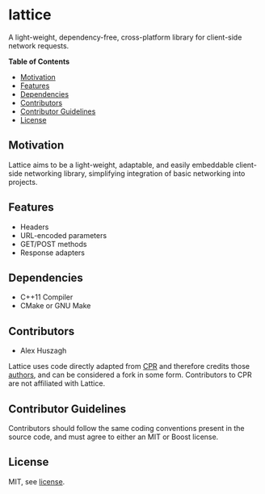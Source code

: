 lattice
=======

A light-weight, dependency-free, cross-platform library for client-side network requests.

**Table of Contents**

- [Motivation](#motivation)
- [Features](#features)
- [Dependencies](#dependencies)
- [Contributors](#contributors)
- [Contributor Guidelines](#contributor-guidelines)
- [License](#license)

## Motivation

Lattice aims to be a light-weight, adaptable, and easily embeddable client-side networking library, simplifying integration of basic networking into projects.

## Features

- Headers
- URL-encoded parameters
- GET/POST methods
- Response adapters

## Dependencies

- C++11 Compiler
- CMake or GNU Make

## Contributors

- Alex Huszagh

Lattice uses code directly adapted from [CPR](https://github.com/whoshuu/cpr) and therefore credits those [authors](AUTHORS), and can be considered a fork in some form. Contributors to CPR are not affiliated with Lattice. 

## Contributor Guidelines

Contributors should follow the same coding conventions present in the source code, and must agree to either an MIT or Boost license.

## License

MIT, see [license](LICENSE.md).
